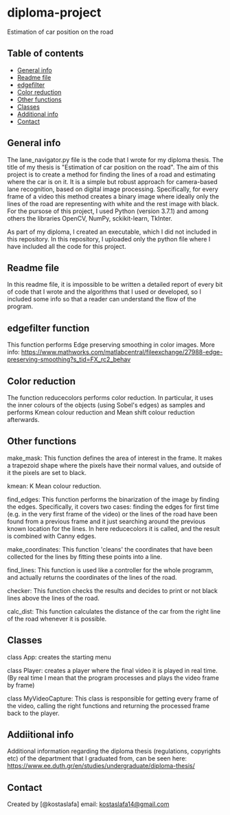 # diploma-project
Estimation of car position on the road

## Table of contents
* [General info](#general-info)
* [Readme file](#readme-file)
* [edgefilter](#edgefilter-function)
* [Color reduction](#color-reduction)
* [Other functions](#other-functions)
* [Classes](#classes)
* [Additional info](#additional-info)
* [Contact](#contact)

## General info
The lane_navigator.py file is the code that I wrote for my diploma thesis. The title of my thesis is 
"Estimation of car position on the road". The aim of this project is to create a method for finding the lines
of a road and estimating where the car is on it. It is a simple but robust approach for camera-based lane 
recognition, based on digital image processing.
Specifically, for every frame of a video this method creates a binary image where ideally only the lines of the
road are representing with white and the rest image with black.
For the pursose of this project, I used Python (version 3.7.1) and among others the libraries OpenCV, NumPy,
sckikit-learn, TkInter.

As part of my diploma, I created an executable, which I did not included in this repository.
In this repository, I uploaded only the python file where I have included all the code for this project.

## Readme file
In this readme file, it is impossible to be written a detailed report of every bit of code that I wrote and 
the algorithms that I used or developed, so I included some info so that a reader can understand the flow of 
the program.

## edgefilter function
This function performs Edge preserving smoothing in color images.
More info: https://www.mathworks.com/matlabcentral/fileexchange/27988-edge-preserving-smoothing?s_tid=FX_rc2_behav

## Color reduction
The function reducecolors performs color reduction. In particular, it uses the inner colours of the objects 
(using Sobel's edges) as samples and performs Kmean colour reduction and Mean shift colour reduction afterwards.

## Other functions
make_mask: This function defines the area of interest in the frame. It makes a trapezoid shape where the pixels 
have their normal values, and outside of it the pixels are set to black.

kmean: K Mean colour reduction.

find_edges: This function performs the binarization of the image by finding the edges. Specifically, it covers 
two cases: finding the edges for first time (e.g. in the very first frame of the video) or the lines of the road 
have been found from a previous frame and it just searching around the previous known location for the lines.
In here reducecolors it is called, and the result is combined with Canny edges.

make_coordinates: This function 'cleans' the coordinates that have been collected for the lines by fitting 
these points into a line.

find_lines: This function is used like a controller for the whole programm, and actually returns the coordinates 
of the lines of the road.

checker: This function checks the results and decides to print or not black lines above the lines of the road.

calc_dist: This function calculates the distance of the car from the right line of the road whenever it is 
possible.

## Classes
class App: creates the starting menu

class Player: creates a player where the final video it is played in real time. 
(By real time I mean that the program processes and plays the video frame by frame)

class MyVideoCapture: This class is responsible for getting every frame of the video, 
calling the right functions and returning the processed frame back to the player.

## Addiitional info
Additional information regarding the diploma thesis (regulations, copyrights etc) of the department 
that I graduated from, can be seen here: https://www.ee.duth.gr/en/studies/undergraduate/diploma-thesis/

## Contact
Created by [@kostaslafa]
email: kostaslafa14@gmail.com
